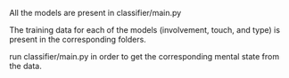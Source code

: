 All the models are present in classifier/main.py

The training data for each of the models (involvement, touch, and type) is present in the corresponding folders.

run classifier/main.py in order to get the corresponding mental state from the data.